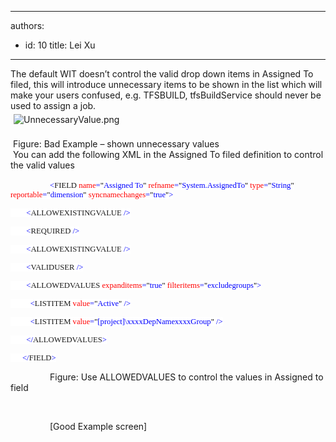 

---
authors:
  - id: 10
    title: Lei Xu
---




<span class='intro'> <p class="MsoListParagraph">The default WIT doesn’t control the valid drop down
items in Assigned To filed, this will introduce unnecessary items to be shown
in the list which will make your users confused, e.g. TFSBUILD, tfsBuildService
should never be used to assign a job.<br><img src="/TFS/RulesToBetterTFSCustomization/PublishingImages/UnnecessaryValue.png" alt="UnnecessaryValue.png" style="margin&#58;5px;" /><br><br>&#160;Figure&#58; Bad Example – shown unnecessary values<br>&#160;You can add the following XML in the Assigned To filed definition to control
the valid values​&#160;</p> </span>

​&#160;&#160;&#160;&#160;&#160;&#160;&#160;&#160;&#160;&#160;&#160;&#160;&#160;&#160;&#160;
<span style="font-size&#58;9.5pt;font-family&#58;consolas;color&#58;blue;background-color&#58;white;">&lt;</span><span style="font-size&#58;9.5pt;font-family&#58;consolas;background-color&#58;white;">FIELD</span><span style="font-size&#58;9.5pt;font-family&#58;consolas;color&#58;blue;background-color&#58;white;"> </span><span style="font-size&#58;9.5pt;font-family&#58;consolas;color&#58;red;background-color&#58;white;">name</span><span style="font-size&#58;9.5pt;font-family&#58;consolas;color&#58;blue;background-color&#58;white;">=</span><span style="font-size&#58;9.5pt;font-family&#58;consolas;color&#58;black;background-color&#58;white;">&quot;</span><span style="font-size&#58;9.5pt;font-family&#58;consolas;color&#58;blue;background-color&#58;white;">Assigned To</span><span style="font-size&#58;9.5pt;font-family&#58;consolas;color&#58;black;background-color&#58;white;">&quot;</span><span style="font-size&#58;9.5pt;font-family&#58;consolas;color&#58;blue;background-color&#58;white;"> </span><span style="font-size&#58;9.5pt;font-family&#58;consolas;color&#58;red;background-color&#58;white;">refname</span><span style="font-size&#58;9.5pt;font-family&#58;consolas;color&#58;blue;background-color&#58;white;">=</span><span style="font-size&#58;9.5pt;font-family&#58;consolas;color&#58;black;background-color&#58;white;">&quot;</span><span style="font-size&#58;9.5pt;font-family&#58;consolas;color&#58;blue;background-color&#58;white;">System.AssignedTo</span><span style="font-size&#58;9.5pt;font-family&#58;consolas;color&#58;black;background-color&#58;white;">&quot;</span><span style="font-size&#58;9.5pt;font-family&#58;consolas;color&#58;blue;background-color&#58;white;"> </span><span style="font-size&#58;9.5pt;font-family&#58;consolas;color&#58;red;background-color&#58;white;">type</span><span style="font-size&#58;9.5pt;font-family&#58;consolas;color&#58;blue;background-color&#58;white;">=</span><span style="font-size&#58;9.5pt;font-family&#58;consolas;color&#58;black;background-color&#58;white;">&quot;</span><span style="font-size&#58;9.5pt;font-family&#58;consolas;color&#58;blue;background-color&#58;white;">String</span><span style="font-size&#58;9.5pt;font-family&#58;consolas;color&#58;black;background-color&#58;white;">&quot;</span><span style="font-size&#58;9.5pt;font-family&#58;consolas;color&#58;blue;background-color&#58;white;"> </span><span style="font-size&#58;9.5pt;font-family&#58;consolas;color&#58;red;background-color&#58;white;">reportable</span><span style="font-size&#58;9.5pt;font-family&#58;consolas;color&#58;blue;background-color&#58;white;">=</span><span style="font-size&#58;9.5pt;font-family&#58;consolas;color&#58;black;background-color&#58;white;">&quot;</span><span style="font-size&#58;9.5pt;font-family&#58;consolas;color&#58;blue;background-color&#58;white;">dimension</span><span style="font-size&#58;9.5pt;font-family&#58;consolas;color&#58;black;background-color&#58;white;">&quot;</span><span style="font-size&#58;9.5pt;font-family&#58;consolas;color&#58;blue;background-color&#58;white;"> </span><span style="font-size&#58;9.5pt;font-family&#58;consolas;color&#58;red;background-color&#58;white;">syncnamechanges</span><span style="font-size&#58;9.5pt;font-family&#58;consolas;color&#58;blue;background-color&#58;white;">=</span><span style="font-size&#58;9.5pt;font-family&#58;consolas;color&#58;black;background-color&#58;white;">&quot;</span><span style="font-size&#58;9.5pt;font-family&#58;consolas;color&#58;blue;background-color&#58;white;">true</span><span style="font-size&#58;9.5pt;font-family&#58;consolas;color&#58;black;background-color&#58;white;">&quot;</span><span style="font-size&#58;9.5pt;font-family&#58;consolas;color&#58;blue;background-color&#58;white;">&gt;</span>

<p class="MsoNormal"><span style="font-size&#58;9.5pt;font-family&#58;consolas;color&#58;blue;background-color&#58;white;">&#160;&#160;&#160;&#160;&#160;&#160;&#160;
&lt;</span><span style="font-size&#58;9.5pt;font-family&#58;consolas;background-color&#58;white;">ALLOWEXISTINGVALUE</span><span style="font-size&#58;9.5pt;font-family&#58;consolas;color&#58;blue;background-color&#58;white;"> /&gt;</span><span style="font-size&#58;9.5pt;font-family&#58;consolas;color&#58;black;background-color&#58;white;"></span></p>

<p class="MsoNormal"><span style="font-size&#58;9.5pt;font-family&#58;consolas;color&#58;blue;background-color&#58;white;">&#160;&#160;&#160;&#160;&#160;&#160;&#160;
&lt;</span><span style="font-size&#58;9.5pt;font-family&#58;consolas;background-color&#58;white;">REQUIRED</span><span style="font-size&#58;9.5pt;font-family&#58;consolas;color&#58;blue;background-color&#58;white;">
/&gt;</span><span style="font-size&#58;9.5pt;font-family&#58;consolas;color&#58;black;background-color&#58;white;"></span></p>

<p class="MsoNormal"><span style="font-size&#58;9.5pt;font-family&#58;consolas;color&#58;blue;background-color&#58;white;">&#160;&#160;&#160;&#160;&#160;&#160;&#160;
&lt;</span><span style="font-size&#58;9.5pt;font-family&#58;consolas;background-color&#58;white;">ALLOWEXISTINGVALUE</span><span style="font-size&#58;9.5pt;font-family&#58;consolas;color&#58;blue;background-color&#58;white;"> /&gt;</span><span style="font-size&#58;9.5pt;font-family&#58;consolas;color&#58;black;background-color&#58;white;"></span></p>

<p class="MsoNormal"><span style="font-size&#58;9.5pt;font-family&#58;consolas;color&#58;blue;background-color&#58;white;">&#160;&#160;&#160;&#160;&#160;&#160;&#160;
&lt;</span><span style="font-size&#58;9.5pt;font-family&#58;consolas;background-color&#58;white;">VALIDUSER</span><span style="font-size&#58;9.5pt;font-family&#58;consolas;color&#58;blue;background-color&#58;white;">
/&gt;</span><span style="font-size&#58;9.5pt;font-family&#58;consolas;color&#58;black;background-color&#58;white;"></span></p>

<p class="MsoNormal"><span style="font-size&#58;9.5pt;font-family&#58;consolas;color&#58;blue;background-color&#58;white;">&#160;&#160;&#160;&#160;&#160;&#160;&#160;
&lt;</span><span style="font-size&#58;9.5pt;font-family&#58;consolas;background-color&#58;white;">ALLOWEDVALUES</span><span style="font-size&#58;9.5pt;font-family&#58;consolas;color&#58;blue;background-color&#58;white;"> </span><span style="font-size&#58;9.5pt;font-family&#58;consolas;color&#58;red;background-color&#58;white;">expanditems</span><span style="font-size&#58;9.5pt;font-family&#58;consolas;color&#58;blue;background-color&#58;white;">=</span><span style="font-size&#58;9.5pt;font-family&#58;consolas;color&#58;black;background-color&#58;white;">&quot;</span><span style="font-size&#58;9.5pt;font-family&#58;consolas;color&#58;blue;background-color&#58;white;">true</span><span style="font-size&#58;9.5pt;font-family&#58;consolas;color&#58;black;background-color&#58;white;">&quot;</span><span style="font-size&#58;9.5pt;font-family&#58;consolas;color&#58;blue;background-color&#58;white;"> </span><span style="font-size&#58;9.5pt;font-family&#58;consolas;color&#58;red;background-color&#58;white;">filteritems</span><span style="font-size&#58;9.5pt;font-family&#58;consolas;color&#58;blue;background-color&#58;white;">=</span><span style="font-size&#58;9.5pt;font-family&#58;consolas;color&#58;black;background-color&#58;white;">&quot;</span><span style="font-size&#58;9.5pt;font-family&#58;consolas;color&#58;blue;background-color&#58;white;">excludegroups</span><span style="font-size&#58;9.5pt;font-family&#58;consolas;color&#58;black;background-color&#58;white;">&quot;</span><span style="font-size&#58;9.5pt;font-family&#58;consolas;color&#58;blue;background-color&#58;white;">&gt;</span><span style="font-size&#58;9.5pt;font-family&#58;consolas;color&#58;black;background-color&#58;white;"></span></p>

<p class="MsoNormal"><span style="font-size&#58;9.5pt;font-family&#58;consolas;color&#58;blue;background-color&#58;white;">&#160;&#160;&#160;&#160;&#160;&#160;&#160;&#160;&#160;
&lt;</span><span style="font-size&#58;9.5pt;font-family&#58;consolas;background-color&#58;white;">LISTITEM</span><span style="font-size&#58;9.5pt;font-family&#58;consolas;color&#58;blue;background-color&#58;white;"> </span><span style="font-size&#58;9.5pt;font-family&#58;consolas;color&#58;red;background-color&#58;white;">value</span><span style="font-size&#58;9.5pt;font-family&#58;consolas;color&#58;blue;background-color&#58;white;">=</span><span style="font-size&#58;9.5pt;font-family&#58;consolas;color&#58;black;background-color&#58;white;">&quot;</span><span style="font-size&#58;9.5pt;font-family&#58;consolas;color&#58;blue;background-color&#58;white;">Active</span><span style="font-size&#58;9.5pt;font-family&#58;consolas;color&#58;black;background-color&#58;white;">&quot;</span><span style="font-size&#58;9.5pt;font-family&#58;consolas;color&#58;blue;background-color&#58;white;"> /&gt;</span><span style="font-size&#58;9.5pt;font-family&#58;consolas;color&#58;black;background-color&#58;white;"></span></p>

<p class="MsoNormal"><span style="font-size&#58;9.5pt;font-family&#58;consolas;color&#58;blue;background-color&#58;white;">&#160;&#160;&#160;&#160;&#160;&#160;&#160;&#160;&#160;
&lt;</span><span style="font-size&#58;9.5pt;font-family&#58;consolas;background-color&#58;white;">LISTITEM</span><span style="font-size&#58;9.5pt;font-family&#58;consolas;color&#58;blue;background-color&#58;white;"> </span><span style="font-size&#58;9.5pt;font-family&#58;consolas;color&#58;red;background-color&#58;white;">value</span><span style="font-size&#58;9.5pt;font-family&#58;consolas;color&#58;blue;background-color&#58;white;">=</span><span style="font-size&#58;9.5pt;font-family&#58;consolas;color&#58;black;background-color&#58;white;">&quot;</span><span style="font-size&#58;9.5pt;font-family&#58;consolas;color&#58;blue;background-color&#58;white;">[project]\xxxxDepNamexxxxGroup</span><span style="font-size&#58;9.5pt;font-family&#58;consolas;color&#58;black;background-color&#58;white;">&quot;</span><span style="font-size&#58;9.5pt;font-family&#58;consolas;color&#58;blue;background-color&#58;white;"> /&gt;</span><span style="font-size&#58;9.5pt;font-family&#58;consolas;color&#58;black;background-color&#58;white;"></span></p>

<p class="MsoNormal"><span style="font-size&#58;9.5pt;font-family&#58;consolas;color&#58;blue;background-color&#58;white;">&#160;&#160;&#160;&#160;&#160;&#160;&#160;
&lt;/</span><span style="font-size&#58;9.5pt;font-family&#58;consolas;background-color&#58;white;">ALLOWEDVALUES</span><span style="font-size&#58;9.5pt;font-family&#58;consolas;color&#58;blue;background-color&#58;white;">&gt;</span><span style="font-size&#58;9.5pt;font-family&#58;consolas;color&#58;black;background-color&#58;white;"></span></p>

<p class="MsoNormal"><span style="font-size&#58;9.5pt;font-family&#58;consolas;color&#58;blue;background-color&#58;white;">&#160;&#160;&#160;&#160;&#160;
&lt;/</span><span style="font-size&#58;9.5pt;font-family&#58;consolas;background-color&#58;white;">FIELD</span><span style="font-size&#58;9.5pt;font-family&#58;consolas;color&#58;blue;background-color&#58;white;">&gt;</span></p>

<p class="MsoNormal">&#160;&#160;&#160;&#160;&#160;&#160;&#160;&#160;&#160;&#160;&#160;&#160;&#160;&#160;&#160;
Figure&#58; Use ALLOWEDVALUES to control the values in Assigned to field </p>

<p class="MsoNormal">&#160;&#160;&#160;&#160;&#160;&#160;&#160;&#160;&#160;&#160;&#160;&#160;&#160;&#160;&#160;
</p>

<p class="MsoNormal">&#160;&#160;&#160;&#160;&#160;&#160;&#160;&#160;&#160;&#160;&#160;&#160;&#160;&#160;&#160;
[Good Example screen]</p>



